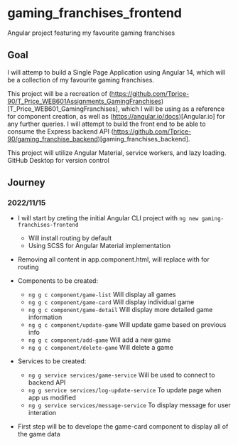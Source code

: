 # gaming_franchises_frontend
 Angular project featuring my favourite gaming franchises

## Goal
I will attemp to build a Single Page Application using Angular 14, which will be a collection of my favourite gaming franchises.

This project will be a recreation of (https://github.com/Tprice-90/T_Price_WEB601Assignments_GamingFranchises)[T_Price_WEB601_GamingFranchises], which I will be using as a reference for component creation, as well as (https://angular.io/docs)[Angular.io] for any further queries. I will attempt to build the front end to be able to consume the Express backend API (https://github.com/Tprice-90/gaming_franchise_backend)[gaming_franchises_backend]. 

This project will utilize Angular Material, service workers, and lazy loading. GitHub Desktop for version control

## Journey

### 2022/11/15

- I will start by creting the initial Angular CLI project with `ng new gaming-franchises-frontend`
    - Will install routing by default
    - Using SCSS for Angular Material implementation
- Removing all content in app.component.html, will replace with <router-outlet> for routing
- Components to be created:
    - `ng g c component/game-list`  Will display all games
    - `ng g c component/game-card`  Will display individual game
    - `ng g c component/game-detail`    Will display more detailed game information
    - `ng g c component/update-game`    Will update game based on previous info
    - `ng g c component/add-game`   Will add a new game
    - `ng g c component/delete-game`    Will delete a game
- Services to be created:
    - `ng g service services/game-service`  Will be used to connect to backend API
    - `ng g service services/log-update-service`    To update page when app us modified
    - `ng g service services/message-service`   To display message for user interation

- First step will be to develope the game-card component to display all of the game data